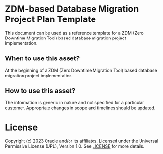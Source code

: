 # ZDM-based Database Migration Project Plan Template

This document can be used as a reference template for a ZDM (Zero Downtime Migration Tool) based database migration project implementation.

## When to use this asset?

At the beginning of a ZDM (Zero Downtime Migration Tool) based database migration project implementation.

## How to use this asset?

The information is generic in nature and not specified for a particular customer. Appropriate changes in scope and timelines should be updated.

# License

Copyright (c) 2023 Oracle and/or its affiliates.
Licensed under the Universal Permissive License (UPL), Version 1.0.
See [LICENSE](LICENSE) for more details.
